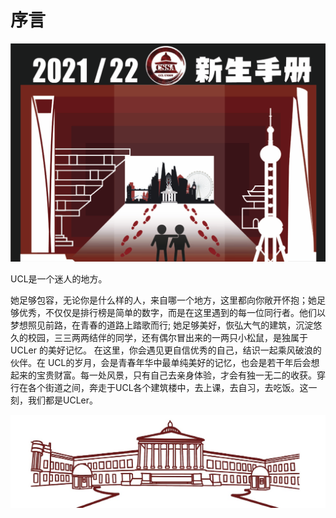 # 序言



![](images/jie-ping-20210818-xia-wu-11.47.47.png)

​UCL是一个迷人的地方。

她足够包容，无论你是什么样的人，来自哪一个地方，这里都向你敞开怀抱；她足够优秀，不仅仅是排行榜是简单的数字，而是在这里遇到的每一位同行者。他们以梦想照见前路，在青春的道路上踏歌而行; 她足够美好，恢弘大气的建筑，沉淀悠久的校园，三三两两结伴的同学，还有偶尔冒出来的一两只小松鼠，是独属于UCLer 的美好记忆。 在这里，你会遇见更自信优秀的自己，结识一起乘风破浪的伙伴。在 UCL的岁月，会是青春年华中最单纯美好的记忆，也会是若干年后会想起来的宝贵财富。每一处风景，只有自己去亲身体验，才会有独一无二的收获。穿行在各个街道之间，奔走于UCL各个建筑楼中，去上课，去自习，去吃饭。这一刻，我们都是UCLer。

![](images/image%20%2838%29.png)



